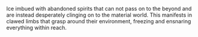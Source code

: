 Ice imbued with abandoned spirits that can not pass on to the beyond and are instead desperately clinging on to the material world. This manifests in clawed limbs that grasp around their environment, freezing and ensnaring everything within reach.